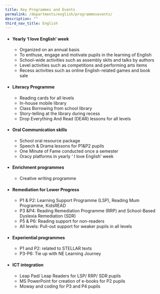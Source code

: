 ```yaml
---
title: Key Programmes and Events
permalink: /departments/english/programmesevents/
description: ""
third_nav_title: English
---
```

<ul>
<li>
<h4><strong>Yearly &lsquo;I love English&rsquo; week</strong></h4>
<ul>
<li>Organized on an annual basis</li>
<li>To enthuse, engage and motivate pupils in the learning of English</li>
<li>School-wide activities such as assembly skits and talks by authors</li>
<li>Level activities such as competitions and performing arts items</li>
<li>Recess activities such as online English-related games and book sale</li>
</ul>
</li>
</ul>
<ul>
<li>
<h4><strong>Literacy Programme</strong></h4>
<ul>
<li>Reading cards for all levels</li>
<li>In-house mobile library</li>
<li>Class Borrowing from school library</li>
<li>Story-telling at the library during recess</li>
<li>Drop Everything And Read (DEAR) lessons for all levels</li>
</ul>
</li>
</ul>
<ul>
<li>
<h4><strong>Oral Communication skills</strong></h4>
<ul>
<li>School oral resource package</li>
<li>Speech &amp; Drama lessons for P1&amp;P2 pupils</li>
<li>One Minute of Fame conducted once a semester</li>
<li>Oracy platforms in yearly &lsquo; I love English&rsquo; week</li>
</ul>
</li>
</ul>
<ul>
<li>
<h4><strong>Enrichment programmes</strong></h4>
<ul>
<li>Creative writing programme</li>
</ul>
</li>
</ul>
<ul>
<li>
<h4><strong>Remediation for Lower Progress</strong></h4>
<ul>
<li>P1 &amp; P2: Learning Support Programme (LSP), Reading Mum Programme, KidsREAD</li>
<li>P3 &amp;P4: Reading Remediation Programme (RRP) and School-Based Dyslexia Remediation (SDR)</li>
<li>P5 &amp; P6: Reading support for non-readers</li>
<li>All levels: Pull-out support for weaker pupils in all levels</li>
</ul>
</li>
</ul>
<ul>
<li>
<h4><strong>Experiential programmes</strong></h4>
<ul>
<li>P1 and P2: related to STELLAR texts</li>
<li>P3-P6: Tie up with NE Learning Journey</li>
</ul>
</li>
</ul>
<ul>
<li>
<h4><strong>ICT integration</strong></h4>
<ul>
<li>Leap Pad/ Leap Readers for LSP/ RRP/ SDR pupils</li>
<li>MS PowerPoint for creation of e-books for P2 pupils</li>
<li>Moway and coding for P3 and P4 pupils</li>
</ul>
</li>
</ul>